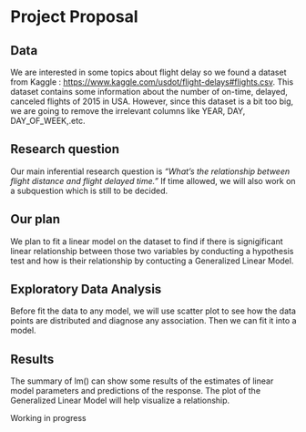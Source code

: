 # Project Proposal

## Data
We are interested in some topics about flight delay so we found a dataset from Kaggle : https://www.kaggle.com/usdot/flight-delays#flights.csv. This dataset contains some information about the number of on-time, delayed, canceled flights of 2015 in USA. However, since this dataset is a bit too big, we are going to remove the irrelevant columns like YEAR, DAY, DAY_OF_WEEK,.etc.


## Research question

Our main inferential research question is *“What’s the relationship between flight distance and flight delayed time.”* If time allowed, we will also work on a subquestion which is still to be decided.

## Our plan
We plan to fit a linear model on the dataset to find if there is signigificant linear relationship between those two variables by conducting a hypothesis test and how is their relationship by contucting a Generalized Linear Model. 

## Exploratory Data Analysis
Before fit the data to any model, we will use scatter plot to see how the data points are distributed and diagnose any association. Then we can fit it into a model.


## Results
The summary of lm() can show some results of the estimates of linear model parameters and predictions of the response. The plot of the Generalized Linear Model will help visualize a relationship.

Working in progress